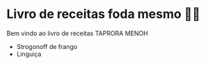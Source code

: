 # Livro de receitas foda mesmo :man_cook:

Bem vindo ao livro de receitas TAPRORA MENOH



- Strogonoff de frango
- Linguiça
